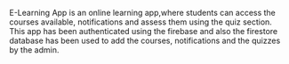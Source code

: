 E-Learning App is an online learning app,where students can access the courses available, notifications and assess them using the quiz section. This app has been authenticated using the firebase and also the firestore database has been used to add the courses, notifications and the quizzes by the admin.
